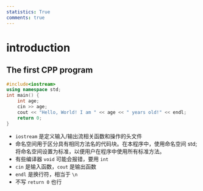 ```yaml
---
statistics: True
comments: true
---
```


# introduction

## The first CPP program

```cpp
#include<iostream>
using namespace std;
int main() {  
    int age;
    cin >> age;
    cout << "Hello, World! I am " << age << " years old!" << endl;  
    return 0;
}
```

- `iostream` 是定义输入/输出流相关函数和操作的头文件
- 命名空间用于区分具有相同方法名的代码块。在本程序中，使用命名空间 std; 将命名空间设置为标准，以便用户在程序中使用所有标准方法。
- 有些编译器 `void` 可能会报错，要用 `int`
- `cin` 是输入函数，`cout` 是输出函数
- `endl` 是换行符，相当于 `\n`
- 不写 `return 0` 也行
